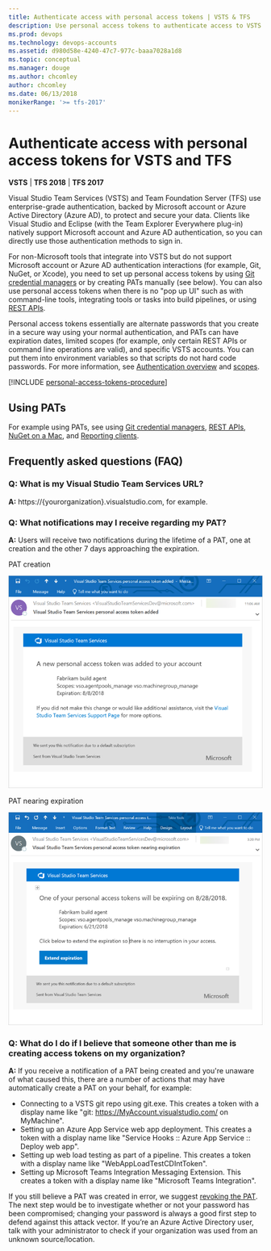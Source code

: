 ```yaml
---
title: Authenticate access with personal access tokens | VSTS & TFS
description: Use personal access tokens to authenticate access to VSTS and Team Foundation Server (TFS)
ms.prod: devops
ms.technology: devops-accounts
ms.assetid: d980d58e-4240-47c7-977c-baaa7028a1d8
ms.topic: conceptual
ms.manager: douge
ms.author: chcomley
author: chcomley
ms.date: 06/13/2018
monikerRange: '>= tfs-2017'
---
```

# Authenticate access with personal access tokens for VSTS and TFS

**VSTS** | **TFS 2018** | **TFS 2017**

Visual Studio Team Services (VSTS) and Team Foundation Server (TFS) use enterprise-grade authentication, backed by Microsoft account or Azure Active Directory (Azure AD), to protect and secure your data.  Clients like Visual Studio and Eclipse (with the Team Explorer Everywhere plug-in)
natively support Microsoft account and Azure AD authentication, so you can directly use those authentication methods to sign in.

For non-Microsoft tools that integrate into VSTS but do not support Microsoft account or Azure AD authentication
interactions (for example, Git, NuGet, or Xcode), you need to set up personal access tokens by using [Git credential managers](../../repos/git/set-up-credential-managers.md) or by creating PATs manually (see below).  You can also use personal access tokens when there is no "pop up UI" such as with command-line tools, integrating tools or tasks into build pipelines, or using  [REST APIs](../../integrate/get-started/rest/basics.md).

Personal access tokens essentially are alternate passwords that you create in a secure way using your normal authentication, and PATs can have expiration dates, limited scopes (for example, only certain REST APIs or command line operations are valid), and specific VSTS accounts.  You can put them into environment variables so that scripts do not hard code passwords.  For more information, see [Authentication overview](../../repos/git/auth-overview.md) and  [scopes](../../integrate/get-started/authentication/oauth.md#scopes).

[!INCLUDE [personal-access-tokens-procedure](../../repos/git/_shared/personal-access-tokens.md)]

## Using PATs

For example using PATs, see using [Git credential managers](../../repos/git/set-up-credential-managers.md), [REST APIs](../../integrate/get-started/rest/basics.md), [NuGet on a Mac](../../package/nuget/consume.md#mac-os), and [Reporting clients](../../report/analytics/client-authentication-options.md#enter-credentials-within-a-client).

## Frequently asked questions (FAQ)  

### Q: What is my Visual Studio Team Services URL?

**A:** https://{yourorganization}.visualstudio.com, for example.

### Q: What notifications may I receive regarding my PAT?

**A:** Users will receive two notifications during the lifetime of a PAT, one at creation and the other 7 days approaching the expiration.

PAT creation

![PAT creation notification](_img/use-personal-access-tokens-to-authenticate/PAT-creation.png)

PAT nearing expiration

![PAT nearing expiration notification](_img/use-personal-access-tokens-to-authenticate/PAT-expiration.png)

### Q: What do I do if I believe that someone other than me is creating access tokens on my organization?

**A:** If you receive a notification of a PAT being created and you're unaware of what caused this, there are a number of actions that may have automatically create a PAT on your behalf, for example:

- Connecting to a VSTS git repo using git.exe.  This creates a token with a display name like "git: https://MyAccount.visualstudio.com/ on MyMachine".
- Setting up an Azure App Service web app deployment.  This creates a token with a display name like "Service Hooks :: Azure App Service :: Deploy web app".
- Setting up web load testing as part of a pipeline.  This creates a token with a display name like "WebAppLoadTestCDIntToken".
- Setting up Microsoft Teams Integration Messaging Extension.  This creates a token with a display name like "Microsoft Teams Integration".

If you still believe a PAT was created in error, we suggest [revoking the PAT](https://docs.microsoft.com/en-us/vsts/integrate/get-started/authentication/pats?view=vsts). The next step would be to investigate whether or not your password has been compromised; changing your password is always a good first step to defend against this attack vector. If you’re an Azure Active Directory user, talk with your administrator to check if your organization was used from an unknown source/location.  

